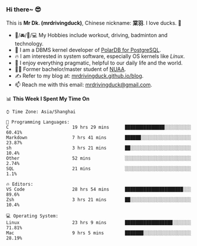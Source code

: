### Hi there~ 😎

This is **Mr Dk. (mrdrivingduck)**, Chinese nickname: **棠羽**. I love ducks. 🦆

- 💪/🚘/🏸/💻 My Hobbies include workout, driving, badminton and technology.
- 🍊 I am a DBMS kernel developer of [PolarDB for PostgreSQL](https://github.com/ApsaraDB/PolarDB-for-PostgreSQL).
- 🔥 I am interested in system software, especially OS kernels like *Linux*.
- 🔧 I enjoy everything pragmatic, helpful to our daily life and the world.
- 👨‍🎓 Former bachelor/master student of [NUAA](https://en.wikipedia.org/wiki/Nanjing_University_of_Aeronautics_and_Astronautics).
- ✍ Refer to my blog at: [mrdrivingduck.github.io/blog](https://www.mrdrivingduck.cn/blog/#/).
- 📫 Reach me with this email: [mrdrivingduck@gmail.com](mailto:mrdrivingduck@gmail.com).

<!--START_SECTION:waka-->
📊 **This Week I Spent My Time On** 

```text
⌚︎ Time Zone: Asia/Shanghai

💬 Programming Languages: 
C                        19 hrs 29 mins      ███████████████░░░░░░░░░░   60.41% 
Markdown                 7 hrs 41 mins       ██████░░░░░░░░░░░░░░░░░░░   23.87% 
sh                       3 hrs 21 mins       ██░░░░░░░░░░░░░░░░░░░░░░░   10.4% 
Other                    52 mins             ░░░░░░░░░░░░░░░░░░░░░░░░░   2.74% 
SQL                      21 mins             ░░░░░░░░░░░░░░░░░░░░░░░░░   1.1%

🔥 Editors: 
VS Code                  28 hrs 54 mins      ██████████████████████░░░   89.6% 
Zsh                      3 hrs 21 mins       ██░░░░░░░░░░░░░░░░░░░░░░░   10.4%

💻 Operating System: 
Linux                    23 hrs 9 mins       ██████████████████░░░░░░░   71.81% 
Mac                      9 hrs 5 mins        ███████░░░░░░░░░░░░░░░░░░   28.19%

```


<!--END_SECTION:waka-->

<!-- ![Mr Dk.'s GitHub Stats](https://github-readme-stats.vercel.app/api?username=mrdrivingduck&count_private&show_icons=true&theme=buefy) -->

<!-- ![Most Used Languages](https://github-readme-stats.vercel.app/api/top-langs/?username=mrdrivingduck&exclude_repo=mips32-CPU,snort-tcp-socket&theme=buefy&layout=compact&langs_count=10) -->


<!--
**mrdrivingduck/mrdrivingduck** is a ✨ _special_ ✨ repository because its `README.md` (this file) appears on your GitHub profile.

Here are some ideas to get you started:

- 🔭 I’m currently working on ...
- 🌱 I’m currently learning ...
- 👯 I’m looking to collaborate on ...
- 🤔 I’m looking for help with ...
- 💬 Ask me about ...
- 📫 How to reach me: ...
- 😄 Pronouns: ...
- ⚡ Fun fact: ...
-->
